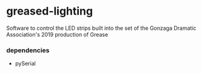 # greased-lighting
Software to control the LED strips built into the set of the Gonzaga Dramatic Association's 2019 production of Grease

### dependencies
- pySerial
